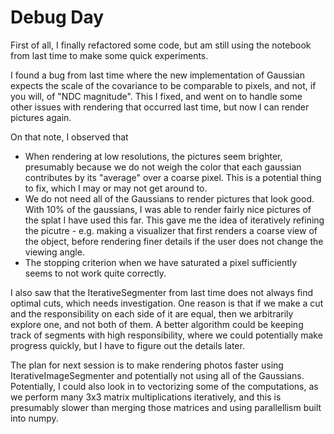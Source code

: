 # Debug Day
First of all, I finally refactored some code, but am still using the notebook from last time to make some quick experiments.

I found a bug from last time where the new implementation of Gaussian expects the scale of the covariance to be comparable to pixels, and not, if you will, of "NDC magnitude".
This I fixed, and went on to handle some other issues with rendering that occurred last time, but now I can render pictures again.

On that note, I observed that 
- When rendering at low resolutions, the pictures seem brighter, presumably because we do not weigh the color that each gaussian contributes by its "average" over a coarse pixel. 
This is a potential thing to fix, which I may or may not get around to.
- We do not need all of the Gaussians to render pictures that look good.
With 10% of the gaussians, I was able to render fairly nice pictures of the splat I have used this far.
This gave me the idea of iteratively refining the picutre - e.g. making a visualizer that first renders a coarse view of the object, before rendering finer details if the user does not change the viewing angle. 
- The stopping criterion when we have saturated a pixel sufficiently seems to not work quite correctly.

I also saw that the IterativeSegmenter from last time does not always find optimal cuts, which needs investigation.
One reason is that if we make a cut and the responsibility on each side of it are equal, then we arbitrarily explore one, and not both of them.
A better algorithm could be keeping track of segments with high responsibility, where we could potentially make progress quickly, but I have to figure out the details later.

The plan for next session is to make rendering photos faster using IterativeImageSegmenter and potentially not using all of the Gaussians.
Potentially, I could also look in to vectorizing some of the computations, as we perform many 3x3 matrix multiplications iteratively, and this is presumably slower than merging those matrices and using parallellism built into numpy.
